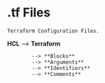 # .tf Files
    Terraform Configuration Files.

**HCL** --> **Terraform**

            --> **Blocks**
            --> **Arguments**
            --> **Identifiers**
            --> **Comments**